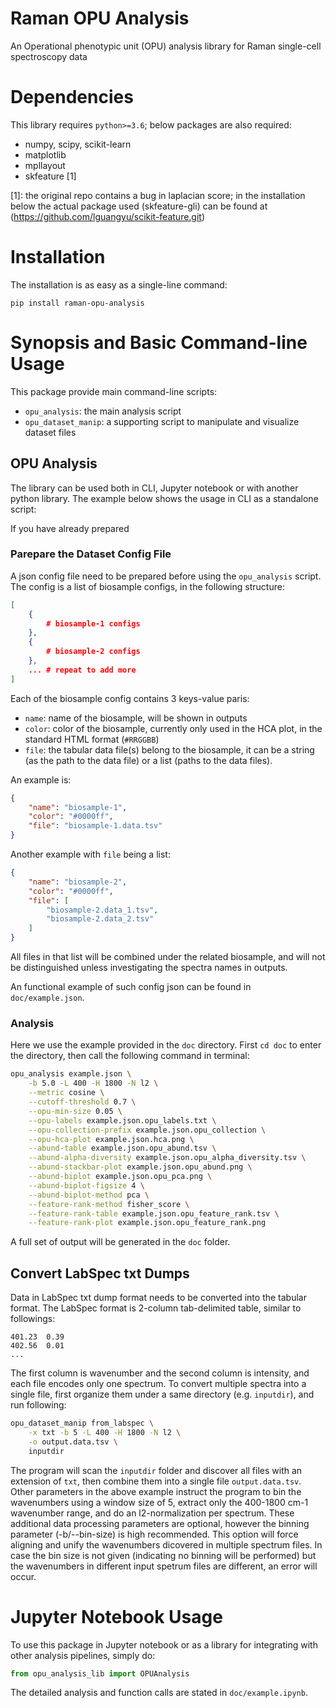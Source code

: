 # Raman OPU Analysis

An Operational phenotypic unit (OPU) analysis library for Raman single-cell
spectroscopy data

# Dependencies

This library requires `python>=3.6`; below packages are also required:

* numpy, scipy, scikit-learn
* matplotlib
* mpllayout
* skfeature [1]

[1]: the original repo contains a bug in laplacian score; in the installation
below the actual package used (skfeature-gli) can be found at
(https://github.com/lguangyu/scikit-feature.git)


# Installation

The installation is as easy as a single-line command:

```
pip install raman-opu-analysis
```

# Synopsis and Basic Command-line Usage

This package provide main command-line scripts:

* `opu_analysis`: the main analysis script
* `opu_dataset_manip`: a supporting script to manipulate and visualize dataset files

## OPU Analysis

The library can be used both in CLI, Jupyter notebook or with another python library. The example below shows the usage in CLI as a standalone script:

If you have already prepared 

### Parepare the Dataset Config File

A json config file need to be prepared before using the `opu_analysis` script. The config is a list of biosample configs, in the following structure:

```json
[
	{
		# biosample-1 configs
	},
	{
		# biosample-2 configs
	},
	... # repeat to add more
]
```

Each of the biosample config contains 3 keys-value paris:

* `name`: name of the biosample, will be shown in outputs
* `color`: color of the biosample, currently only used in the HCA plot, in the standard HTML format (`#RRGGBB`)
* `file`: the tabular data file(s) belong to the biosample, it can be a string (as the path to the data file) or a list (paths to the data files).

An example is:

```json
{
	"name": "biosample-1",
	"color": "#0000ff",
	"file": "biosample-1.data.tsv"
}
```

Another example with `file` being a list:

```json
{
	"name": "biosample-2",
	"color": "#0000ff",
	"file": [
		"biosample-2.data_1.tsv",
		"biosample-2.data_2.tsv"
	]
}
```

All files in that list will be combined under the related biosample, and will not be distinguished unless investigating the spectra names in outputs.

An functional example of such config json can be found in `doc/example.json`.

### Analysis

Here we use the example provided in the `doc` directory. First `cd doc` to enter the directory, then call the following command in terminal:

```bash
opu_analysis example.json \
	-b 5.0 -L 400 -H 1800 -N l2 \
	--metric cosine \
	--cutoff-threshold 0.7 \
	--opu-min-size 0.05 \
	--opu-labels example.json.opu_labels.txt \
	--opu-collection-prefix example.json.opu_collection \
	--opu-hca-plot example.json.hca.png \
	--abund-table example.json.opu_abund.tsv \
	--abund-alpha-diversity example.json.opu_alpha_diversity.tsv \
	--abund-stackbar-plot example.json.opu_abund.png \
	--abund-biplot example.json.opu_pca.png \
	--abund-biplot-figsize 4 \
	--abund-biplot-method pca \
	--feature-rank-method fisher_score \
	--feature-rank-table example.json.opu_feature_rank.tsv \
	--feature-rank-plot example.json.opu_feature_rank.png
```

A full set of output will be generated in the `doc` folder.


## Convert LabSpec txt Dumps

Data in LabSpec txt dump format needs to be converted into the tabular format. The LabSpec format is 2-column tab-delimited table, similar to followings:

```text
401.23	0.39
402.56	0.01
...
```

The first column is wavenumber and the second column is intensity, and each file encodes only one spectrum. To convert multiple spectra into a single file, first organize them under a same directory (e.g. `inputdir`), and run following:

```bash
opu_dataset_manip from_labspec \
	-x txt -b 5 -L 400 -H 1800 -N l2 \
	-o output.data.tsv \
	inputdir
```

The program will scan the `inputdir` folder and discover all files with an extension of `txt`, then combine them into a single file `output.data.tsv`. Other parameters in the above example instruct the program to bin the wavenumbers using a window size of 5, extract only the 400-1800 cm-1 wavenumber range, and do an l2-normalization per spectrum. These additional data processing parameters are optional, however the binning parameter (-b/--bin-size) is high recommended. This option will force aligning and unify the wavenumbers dicovered in multiple spectrum files. In case the bin size is not given (indicating no binning will be performed) but the wavenumbers in different input spetrum files are different, an error will occur.


# Jupyter Notebook Usage

To use this package in Jupyter notebook or as a library for integrating with other analysis pipelines, simply do:

```python
from opu_analysis_lib import OPUAnalysis
```

The detailed analysis and function calls are stated in `doc/example.ipynb`.
